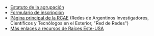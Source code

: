 * <a href="https://drive.google.com/file/d/1S29KVOqPaqlutW6rMcMrEQ21GlyS0Ayp/view?usp=sharing" target="_blank">Estatuto de la agrupación</a>
* <a href="https://docs.google.com/forms/d/e/1FAIpQLSdaX7gtdMpDebjeY5kOoCjdOVHQvNK6QfAm4KLA7JBELTNSbg/viewform" target="_blank">Formulario de inscripción</a>
* <a href="https://rcae.info/" target="_blank">Página principal de la RCAE</a> (Redes de Argentinos Investigadores, Científicos y Tecnólogos en el Exterior, "Red de Redes")
* <a href="https://linktr.ee/raices_ne_usa" target="_blank">Más enlaces a recursos de Raíces Este-USA</a>
